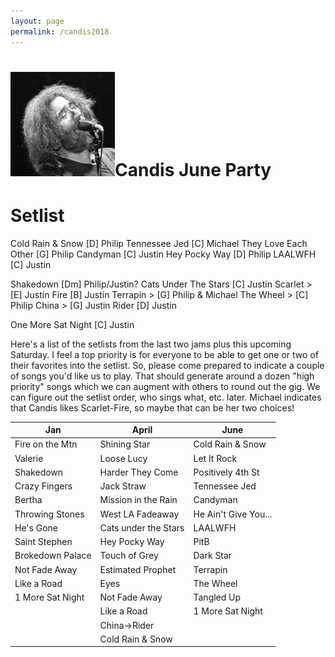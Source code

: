 ```yaml
---
layout: page
permalink: /candis2018
---
```

<h1><img class="ui avatar image" src="/images/jerryavatar.jpg">Candis June Party</h1>

# Setlist

Cold Rain & Snow [D] Philip
Tennessee Jed [C] Michael
They Love Each Other [G] Philip
Candyman [C] Justin
Hey Pocky Way [D] Philip
LAALWFH [C] Justin

Shakedown [Dm] Philip/Justin?
Cats Under The Stars [C] Justin
Scarlet > [E] Justin
Fire [B] Justin
Terrapin > [G] Philip & Michael
The Wheel > [C] Philip
China > [G] Justin
Rider [D] Justin

One More Sat Night [C] Justin

Here's a list of the setlists from the last two jams plus this upcoming Saturday. I feel a top priority is for everyone to be able to get one or two of their favorites into the setlist. So, please come prepared to indicate a couple of songs you'd like us to play. That should generate around a dozen "high priority" songs which we can augment with others to round out the gig. We can figure out the setlist order, who sings what, etc. later. Michael indicates that Candis likes Scarlet-Fire, so maybe that can be her two choices! 

| Jan | April | June |
|-----|-------|------|
| Fire on the Mtn | Shining Star | Cold Rain & Snow |
| Valerie | Loose Lucy | Let It Rock |
| Shakedown | Harder They Come | Positively 4th St |
| Crazy Fingers | Jack Straw | Tennessee Jed |
| Bertha | Mission in the Rain | Candyman |
| Throwing Stones | West LA Fadeaway | He Ain't Give You... |
| He's Gone | Cats under the Stars | LAALWFH |
| Saint Stephen | Hey Pocky Way | PitB |
| Brokedown Palace | Touch of Grey | Dark Star |
| Not Fade Away | Estimated Prophet | Terrapin |
| Like a Road | Eyes | The Wheel |
| 1 More Sat Night | Not Fade Away | Tangled Up  |
|  | Like a Road | 1 More Sat Night |
|  | China->Rider |  |
|  | Cold Rain & Snow | |
